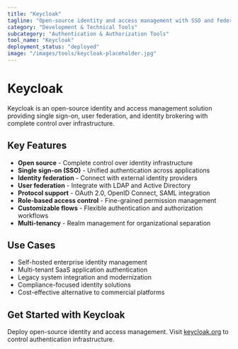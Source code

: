 ```yaml
---
title: "Keycloak"
tagline: "Open-source identity and access management with SSO and federation"
category: "Development & Technical Tools"
subcategory: "Authentication & Authorization Tools"
tool_name: "Keycloak"
deployment_status: "deployed"
image: "/images/tools/keycloak-placeholder.jpg"
---
```


# Keycloak

Keycloak is an open-source identity and access management solution providing single sign-on, user federation, and identity brokering with complete control over infrastructure.

## Key Features

- **Open source** - Complete control over identity infrastructure
- **Single sign-on (SSO)** - Unified authentication across applications
- **Identity federation** - Connect with external identity providers
- **User federation** - Integrate with LDAP and Active Directory
- **Protocol support** - OAuth 2.0, OpenID Connect, SAML integration
- **Role-based access control** - Fine-grained permission management
- **Customizable flows** - Flexible authentication and authorization workflows
- **Multi-tenancy** - Realm management for organizational separation

## Use Cases

- Self-hosted enterprise identity management
- Multi-tenant SaaS application authentication
- Legacy system integration and modernization
- Compliance-focused identity solutions
- Cost-effective alternative to commercial platforms

## Get Started with Keycloak

Deploy open-source identity and access management. Visit [keycloak.org](https://www.keycloak.org) to control authentication infrastructure.